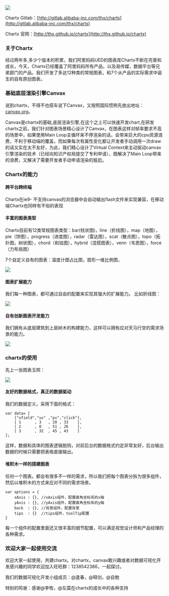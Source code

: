 
![](https://img.alicdn.com/tps/TB14JPTJpXXXXbHXXXXXXXXXXXX-697-303.png)

Chartx Gitlab：[http://gitlab.alibaba-inc.com/thx/charts](http://gitlab.alibaba-inc.com/thx/charts)

Chartx 官网：[http://thx.github.io/chartx](http://thx.github.io/chartx)

### 关于Chartx
        
经过两年多,多少个版本的积累，我们阿里妈妈UED的图表库Chartx不断在完善和成长，今天，Chartx已经覆盖了阿里妈妈所有产品，以及易传媒，数据平台等兄弟部门的产品。我们开发了多达12种类的常规图表，和7个从产品的实际需求中诞生的自有原创图表。


### 基础底层渲染引擎Canvax

说到chartx，不得不也搭车说下Canvax，又按照国际惯例先放出地址：[canvax.org](http://canvax.org)。

Canvax是chartx的基础,底层渲染引擎,在这个之上可以快速开发chart,在研发chartx之前，我们针对图表场景精心设计了Canvax，在图表这样对帧率要求不高的场景中，如果使用Main Loop主循环来不停渲染的话，会带来巨大的cpu资源浪费，不利于移动端的覆盖，而如果每次有属性变化都让开发者手动调用一次draw的话又实在太不友好，为此，我们精心设计了Virtual Context来主动驱动canvax引擎渲染的技术（已经向知识产权局提交了专利申请），既解决了Main Loop带来的浪费，又解决了需要开发者手动申请渲染的尴尬。



### Chartx的能力

#### 跨平台跨终端

Chartx在ie9- 不支持canvas的浏览器中会自动输出flash文件来实现兼容，在移动端Chartx也同样有不俗的表现

#### 丰富的图表类型

Chartx目前有12类常规图表类型：bar(柱状图)，line（折线图），map（地图），pie（饼图），progress（进度图），radar（雷达图），scat（散点图），topo（拓扑图，树状图），chord（和铉图），hybrid（混搭图表），venn（韦恩图），force（力布局图）

7个自定义自有的图表：温度计图占比图，扇形一维比例图，

![](https://img.alicdn.com/tps/TB165YGJpXXXXagXVXXXXXXXXXX-818-1374.jpg)

#### 图表扩展能力

我们每一种图表，都可通过自由的配置来实现其强大的扩展能力。
比如折线图：

![](https://img.alicdn.com/tps/TB11RLxJpXXXXXGaXXXXXXXXXXX-1078-1042.png)


#### 自有创新图表开发能力

我们拥有从底层建筑到上层树木的构建能力，这样可以拥有应对天马行空的需求场景的能力。

![](https://img.alicdn.com/tps/TB18SjCJpXXXXa2XVXXXXXXXXXX-808-492.png)


### chartx的使用

先上一张图表玉照：

![](https://img.alicdn.com/tps/TB1GHLrJpXXXXb4aXXXXXXXXXXX-602-310.png)

#### 友好的数据格式，真正的数据驱动

我们的数据定义，采用下面的格式：

```
var data= [
    ["xfield","uv" ,"pv","click"],
    [ 1      , 3   , 20 , 33    ],
    [ 2      , 0   , 51 , 26    ],
    [ 3      , 32  , 45 , 43    ]
];     
```
这样，数据和具体的图表逻辑脱钩，对前后台的数据格式约定非常友好，后台输出数据的时候只需要把表格直接输出。


#### 堆积木一样的搭建图表

任何一个图表。都会有很多不一样的需求，所以我们把每个图表分拆为很多组件，然后以堆积木的方式来应对不同的需求场景。

```
var options = {
    xAxis : {}, //xAxis组件，配置直角坐标系的x轴
    yAxis : {}, //yAxis组件，配置直角坐标系的y轴
    back  : {}, //背景组件，配置背景
    tips  : {}  //tips组件，toolTip配置 
}
```
每一个组件的配置里面还又很丰富的细节配置，可以满足视觉设计师和产品经理的各种需求。



### 欢迎大家一起使用交流

欢迎大家一起使用，共建chartx。对chartx，canvax敢兴趣或者对数据可视化开发感兴趣的同学欢迎加入旺旺群：1238542386，一起探讨。

我们的数据可视化开发小组成员：@逢春，@释剑，@自勉

特别的鸣谢：感谢@李牧，@左莫在chartx的成长中的各种支持



